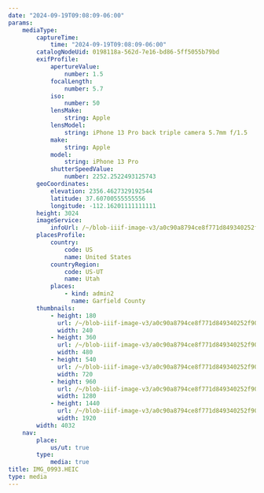 ```yaml
---
date: "2024-09-19T09:08:09-06:00"
params:
    mediaType:
        captureTime:
            time: "2024-09-19T09:08:09-06:00"
        catalogNodeUid: 0198118a-562d-7e16-bd86-5ff5055b79bd
        exifProfile:
            apertureValue:
                number: 1.5
            focalLength:
                number: 5.7
            iso:
                number: 50
            lensMake:
                string: Apple
            lensModel:
                string: iPhone 13 Pro back triple camera 5.7mm f/1.5
            make:
                string: Apple
            model:
                string: iPhone 13 Pro
            shutterSpeedValue:
                number: 2252.2522493125743
        geoCoordinates:
            elevation: 2356.4627329192544
            latitude: 37.60700555555556
            longitude: -112.16201111111111
        height: 3024
        imageService:
            infoUrl: /~/blob-iiif-image-v3/a0c90a8794ce8f771d849340252f90d50ca408eccd6c6999c01819d72fe135d0/info.json
        placesProfile:
            country:
                code: US
                name: United States
            countryRegion:
                code: US-UT
                name: Utah
            places:
                - kind: admin2
                  name: Garfield County
        thumbnails:
            - height: 180
              url: /~/blob-iiif-image-v3/a0c90a8794ce8f771d849340252f90d50ca408eccd6c6999c01819d72fe135d0/full/240%2C180/0/default.jpg
              width: 240
            - height: 360
              url: /~/blob-iiif-image-v3/a0c90a8794ce8f771d849340252f90d50ca408eccd6c6999c01819d72fe135d0/full/480%2C360/0/default.jpg
              width: 480
            - height: 540
              url: /~/blob-iiif-image-v3/a0c90a8794ce8f771d849340252f90d50ca408eccd6c6999c01819d72fe135d0/full/720%2C540/0/default.jpg
              width: 720
            - height: 960
              url: /~/blob-iiif-image-v3/a0c90a8794ce8f771d849340252f90d50ca408eccd6c6999c01819d72fe135d0/full/1280%2C960/0/default.jpg
              width: 1280
            - height: 1440
              url: /~/blob-iiif-image-v3/a0c90a8794ce8f771d849340252f90d50ca408eccd6c6999c01819d72fe135d0/full/1920%2C1440/0/default.jpg
              width: 1920
        width: 4032
    nav:
        place:
            us/ut: true
        type:
            media: true
title: IMG_0993.HEIC
type: media
---
```

